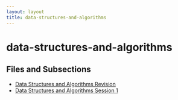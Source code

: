 ```yaml
---
layout: layout
title: data-structures-and-algorithms
---
```


# data-structures-and-algorithms

## Files and Subsections

- [Data Structures and Algorithms Revision](./data-structures-and-algorithms\Data%20Structures%20and%20Algorithms%20Revision.html)
- [Data Structures and Algorithms Session 1](./data-structures-and-algorithms\Data%20Structures%20and%20Algorithms%20Session%201.html)
